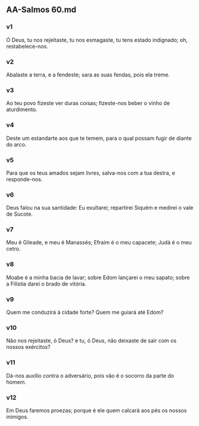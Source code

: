 ## AA-Salmos 60.md
### v1
 Ó Deus, tu nos rejeitaste, tu nos esmagaste, tu tens estado indignado; oh, restabelece-nos.
### v2
 Abalaste a terra, e a fendeste; sara as suas fendas, pois ela treme.
### v3
 Ao teu povo fizeste ver duras coisas; fizeste-nos beber o vinho de aturdimento.
### v4
 Deste um estandarte aos que te temem, para o qual possam fugir de diante do arco.
### v5
 Para que os teus amados sejam livres, salva-nos com a tua destra, e responde-nos.
### v6
 Deus falou na sua santidade: Eu exultarei; repartirei Siquém e medirei o vale de Sucote.
### v7
 Meu é Gileade, e meu é Manassés; Efraim é o meu capacete; Judá é o meu cetro.
### v8
 Moabe é a minha bacia de lavar; sobre Edom lançarei o meu sapato; sobre a Filístia darei o brado de vitória.
### v9
 Quem me conduzirá à cidade forte? Quem me guiará até Edom?
### v10
 Não nos rejeitaste, ó Deus? e tu, ó Deus, não deixaste de sair com os nossos exércitos?
### v11
 Dá-nos auxílio contra o adversário, pois vão é o socorro da parte do homem.
### v12
 Em Deus faremos proezas; porque é ele quem calcará aos pés os nossos inimigos.

